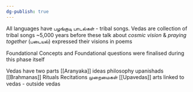 ```yaml
---
dg-publish: true
---
```


All languages have பழங்குடி பாடல்கள் - tribal songs. 
Vedas are collection of tribal songs ~5,000 years before 
 these talk about *cosmic vision* & *praying together* (படையல்)
 expressed their visions in poems 

Foundational Concepts and Foundational questions were finalised during this phase itself 

Vedas have two parts 
[[Aranyaka]]
	ideas philosophy upanishads
[[Brahmanas]]
	Rituals Recitations முறைமைகள்
[[Upavedas]] arts linked to vedas - outside vedas

